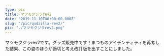 ```yaml
---
type: pic
title: マツモクジラrev2
date: "2019-11-10T00:00:00.000Z"
slug: "/pic/qudzilla-rev2/"
pic: "./マツモクジラrev2.png"
---
```


マツモクジラrev2です。グッズ販売中です！まつものアイデンティティを再考した結果、この姿のほうが適切と考え改訂版を出すことにしました。
